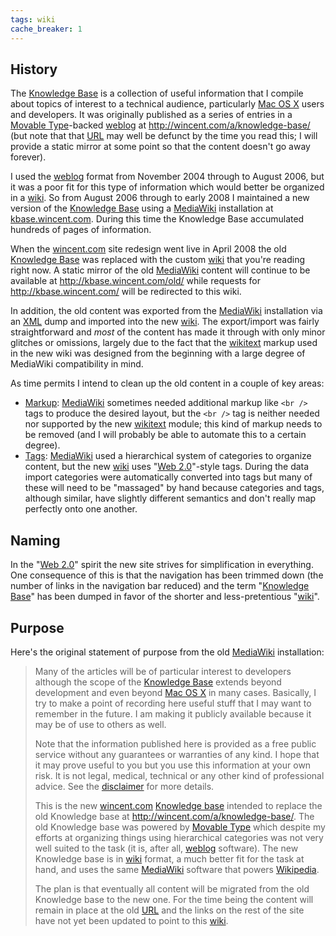 ```yaml
---
tags: wiki
cache_breaker: 1
---
```


## History

The [Knowledge Base](/wiki/Knowledge_Base) is a collection of useful information that I compile about topics of interest to a technical audience, particularly [Mac OS X](/wiki/Mac_OS_X) users and developers. It was originally published as a series of entries in a [Movable Type](/wiki/Movable_Type)-backed [weblog](/wiki/weblog) at <http://wincent.com/a/knowledge-base/> (but note that that [URL](/wiki/URL) may well be defunct by the time you read this; I will provide a static mirror at some point so that the content doesn't go away forever).

I used the [weblog](/wiki/weblog) format from November 2004 through to August 2006, but it was a poor fit for this type of information which would better be organized in a [wiki](/wiki/wiki). So from August 2006 through to early 2008 I maintained a new version of the [Knowledge Base](/wiki/Knowledge_Base) using a [MediaWiki](/wiki/MediaWiki) installation at [kbase.wincent.com](http://kbase.wincent.com/). During this time the Knowledge Base accumulated hundreds of pages of information.

When the [wincent.com](http://wincent.com/) site redesign went live in April 2008 the old [Knowledge Base](/wiki/Knowledge_Base) was replaced with the custom [wiki](/wiki/wiki) that you're reading right now. A static mirror of the old [MediaWiki](/wiki/MediaWiki) content will continue to be available at <http://kbase.wincent.com/old/> while requests for <http://kbase.wincent.com/> will be redirected to this wiki.

In addition, the old content was exported from the [MediaWiki](/wiki/MediaWiki) installation via an [XML](/wiki/XML) dump and imported into the new [wiki](/wiki/wiki). The export/import was fairly straightforward and _most_ of the content has made it through with only minor glitches or omissions, largely due to the fact that the [wikitext](/wiki/wikitext) markup used in the new wiki was designed from the beginning with a large degree of MediaWiki compatibility in mind.

As time permits I intend to clean up the old content in a couple of key areas:

-   [Markup](/wiki/Markup): [MediaWiki](/wiki/MediaWiki) sometimes needed additional markup like `<br />` tags to produce the desired layout, but the `<br />` tag is neither needed nor supported by the new [wikitext](/wiki/wikitext) module; this kind of markup needs to be removed (and I will probably be able to automate this to a certain degree).
-   [Tags](/wiki/Tags): [MediaWiki](/wiki/MediaWiki) used a hierarchical system of categories to organize content, but the new [wiki](/wiki/wiki) uses "[Web 2.0](/wiki/Web_2.0)"-style tags. During the data import categories were automatically converted into tags but many of these will need to be "massaged" by hand because categories and tags, although similar, have slightly different semantics and don't really map perfectly onto one another.

## Naming

In the "[Web 2.0](/wiki/Web_2.0)" spirit the new site strives for simplification in everything. One consequence of this is that the navigation has been trimmed down (the number of links in the navigation bar reduced) and the term "[Knowledge Base](/wiki/Knowledge_Base)" has been dumped in favor of the shorter and less-pretentious "[wiki](/wiki/wiki)".

## Purpose

Here's the original statement of purpose from the old [MediaWiki](/wiki/MediaWiki) installation:

> Many of the articles will be of particular interest to developers although the scope of the [Knowledge Base](/wiki/Knowledge_Base) extends beyond development and even beyond [Mac OS X](/wiki/Mac_OS_X) in many cases. Basically, I try to make a point of recording here useful stuff that I may want to remember in the future. I am making it publicly available because it may be of use to others as well.
>
> Note that the information published here is provided as a free public service without any guarantees or warranties of any kind. I hope that it may prove useful to you but you use this information at your own risk. It is not legal, medical, technical or any other kind of professional advice. See the [disclaimer](/wiki/disclaimer) for more details.
>
> This is the new [wincent.com](/wiki/wincent.com) [Knowledge base](/wiki/Knowledge_base) intended to replace the old Knowledge base at <http://wincent.com/a/knowledge-base/>. The old Knowledge base was powered by [Movable Type](/wiki/Movable_Type) which despite my efforts at organizing things using hierarchical categories was not very well suited to the task (it is, after all, [weblog](/wiki/weblog) software). The new Knowledge base is in [wiki](/wiki/wiki) format, a much better fit for the task at hand, and uses the same [MediaWiki](/wiki/MediaWiki) software that powers [Wikipedia](/wiki/Wikipedia).
>
> The plan is that eventually all content will be migrated from the old Knowledge base to the new one. For the time being the content will remain in place at the old [URL](/wiki/URL) and the links on the rest of the site have not yet been updated to point to this [wiki](/wiki/wiki).
